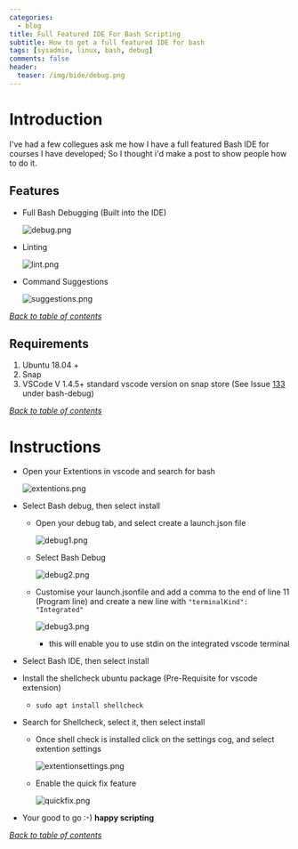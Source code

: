 ```yaml
---
categories:
  - blog
title: Full Featured IDE For Bash Scripting
subtitle: How to get a full featured IDE for bash
tags: [sysadmin, linux, bash, debug]
comments: false
header:
  teaser: /img/bide/debug.png
---
```


# Introduction
I've had a few collegues ask me how I have a full featured Bash IDE for courses I have developed; So I thought i'd make a post to show people how to do it.

## Features
* Full Bash Debugging (Built into the IDE)

  ![debug.png](/img/bide/debug.png)

* Linting 

  ![lint.png](/img/bide/lint.png)

* Command Suggestions
  
  ![suggestions.png](/img/bide/suggestions.png)

[*Back to table of contents*](#)

## Requirements
1. Ubuntu 18.04 +
2. Snap
3. VSCode V 1.4.5+ standard vscode version on snap store (See Issue [133](https://github.com/rogalmic/vscode-bash-debug/issues/133) under bash-debug)

[*Back to table of contents*](#)

# Instructions
* Open your Extentions in vscode and search for bash
  
  ![extentions.png](/img/bide/extentions.png)
  
* Select Bash debug, then select install
  * Open your debug tab, and select create a launch.json file
    
      ![debug1.png](/img/bide/debug1.png)
    
  * Select Bash Debug
   
      ![debug2.png](/img/bide/debug2.png)
   
  * Customise your launch.jsonfile and add a comma to the end of line 11 (Program line) and create a new line with `"terminalKind": "Integrated"`
   
      ![debug3.png](/img/bide/debug3.png)
   
  	* this will enable you to use stdin on the integrated vscode terminal
    
* Select Bash IDE, then select install

* Install the shellcheck ubuntu package (Pre-Requisite for vscode extension)

  * `sudo apt install shellcheck`

* Search for Shellcheck, select it, then select install

  * Once shell check is installed click on the settings cog, and select extention settings
  
    ![extentionsettings.png](/img/bide/extentionsettings.png)
  
  * Enable the quick fix feature
  
    ![quickfix.png](/img/bide/quickfix.png)
  
* Your good to go :-) **happy scripting**

[*Back to table of contents*](#)



